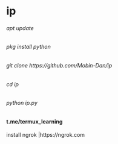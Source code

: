 # ip
<h6>apt update</h6>
<h6>pkg install python</h6>
<h6>git clone https://github.com/Mobin-Dan/ip</h6>
<h6>cd ip</h6>
<h6>python ip.py</h6>
<h4>t.me/termux_learning</h4>
</p>install ngrok |https://ngrok.com</p>
